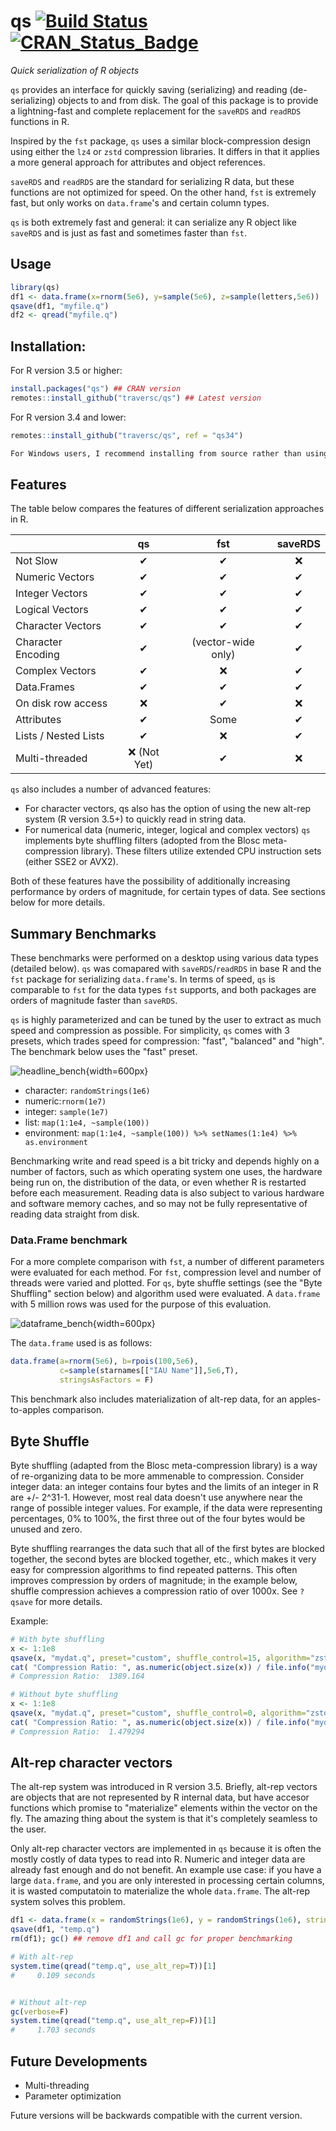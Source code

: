 # qs [![Build Status](https://travis-ci.org/traversc/qs.svg)](https://travis-ci.org/traversc/qs) [![CRAN\_Status\_Badge](http://www.r-pkg.org/badges/version/qs)](https://cran.r-project.org/package=qs)

*Quick serialization of R objects*

`qs` provides an interface for quickly saving (serializing) and reading (de-serializing) objects to and from disk. The goal of this package is to provide a lightning-fast and complete replacement for the `saveRDS` and `readRDS` functions in R.

Inspired by the `fst` package, `qs` uses a similar block-compression design using either the `lz4` or `zstd` compression libraries. It differs in that it applies a more general approach for attributes and object references.  

`saveRDS` and `readRDS` are the standard for serializing R data, but these functions are not optimized for speed.  On the other hand, `fst` is extremely fast, but only works on `data.frame`'s and certain column types.  

`qs` is both  extremely fast and general: it can serialize any R object like `saveRDS` and is just as fast and sometimes faster than `fst`.

## Usage

```r
library(qs)
df1 <- data.frame(x=rnorm(5e6), y=sample(5e6), z=sample(letters,5e6))
qsave(df1, "myfile.q")
df2 <- qread("myfile.q")
```

## Installation:
For R version 3.5 or higher:

```r
install.packages("qs") ## CRAN version
remotes::install_github("traversc/qs") ## Latest version
```
For R version 3.4 and lower:

```r
remotes::install_github("traversc/qs", ref = "qs34")

For Windows users, I recommend installing from source rather than using the pre-compiled library. Adding `PKG_CPPFLAGS+=-mavx2` to the R makefile (`C:\Users\<user>\Documents\.R\Makevars`) will increase serialization speed.  
```

## Features
The table below compares the features of different serialization approaches in R.

|                    | qs         | fst           | saveRDS  |
|--------------------|:-----------:|:---------------:|:----------:|
| Not Slow             | &#10004;   | &#10004;       | &#10060; |
| Numeric Vectors    | &#10004;   | &#10004;       | &#10004;  |
| Integer Vectors    | &#10004;   | &#10004;       | &#10004;  |
| Logical Vectors    | &#10004;   | &#10004;       | &#10004;  |
| Character Vectors  | &#10004;   | &#10004;       | &#10004;  |
| Character Encoding | &#10004;   | (vector-wide only) | &#10004;  |
| Complex Vectors    | &#10004;   | &#10060;      | &#10004;  |
| Data.Frames        | &#10004;   | &#10004;       | &#10004;  |
| On disk row access | &#10060;  | &#10004;       | &#10060; |
| Attributes         | &#10004;   | Some          | &#10004;  |
| Lists / Nested Lists| &#10004;   |  &#10060;     | &#10004;  |
| Multi-threaded     | &#10060; (Not Yet) | &#10004;      |  &#10060;   |


`qs` also includes a number of advanced features:

* For character vectors, qs also has the option of using the new alt-rep system (R version 3.5+) to quickly read in string data.
* For numerical data (numeric, integer, logical and complex vectors) `qs` implements byte shuffling filters (adopted from the Blosc meta-compression library).  These filters utilize extended CPU instruction sets (either SSE2 or AVX2).

Both of these features have the possibility of additionally increasing performance by orders of magnitude, for certain types of data.  See sections below for more details.  

## Summary Benchmarks

These benchmarks were performed on a desktop using various data types (detailed below). `qs` was comapared with `saveRDS`/`readRDS` in base R and the `fst` package for serializing `data.frame`'s.  In terms of speed, `qs` is  comparable to `fst` for the data types `fst` supports, and both packages are orders of magnitude faster than `saveRDS`.  

`qs` is highly parameterized and can be tuned by the user to extract as much speed and compression as possible.  For simplicity, `qs` comes with 3 presets, which trades speed for compression: "fast", "balanced" and "high".  The benchmark below uses the "fast" preset.  

![](vignettes/headline_bench.png "headline_bench"){width=600px}

* character: `randomStrings(1e6)`
* numeric:`rnorm(1e7)`
* integer: `sample(1e7)`
* list: `map(1:1e4, ~sample(100))`
* environment: `map(1:1e4, ~sample(100)) %>% setNames(1:1e4) %>% as.environment`


Benchmarking write and read speed is a bit tricky and depends highly on a number of factors, such as which operating system one uses, the hardware being run on, the distribution of the data, or even whether R is restarted before each measurement.  Reading data is also subject to various hardware and software memory caches, and so may not be fully representative of reading data straight from disk.  

### Data.Frame benchmark

For a more complete comparison with `fst`, a number of different parameters were evaluated for each method.  For `fst`, compression level and number of threads were varied and plotted.  For `qs`, byte shuffle settings (see the "Byte Shuffling" section below) and algorithm used were evaluated.  A `data.frame` with 5 million rows was used for the purpose of this evaluation. 

![](vignettes/dataframe_bench.png "dataframe_bench"){width=600px}

The `data.frame` used is as follows:

```r
data.frame(a=rnorm(5e6), b=rpois(100,5e6),
           c=sample(starnames[["IAU Name"]],5e6,T), 
           stringsAsFactors = F)
```

This benchmark also includes materialization of alt-rep data, for an apples-to-apples comparison.  
                 
## Byte Shuffle

Byte shuffling (adapted from the Blosc meta-compression library) is a way of re-organizing data to be more ammenable to compression.  Consider integer data: an integer contains four bytes and the limits of an integer in R are +/- 2^31-1.  However, most real data doesn't use anywhere near the range of possible integer values.  For example, if the data were representing percentages, 0% to 100%, the first three out of the four bytes would be unused and zero.    

Byte shuffling rearranges the data such that all of the first bytes are blocked together, the second bytes are blocked together, etc., which makes it very easy for compression algorithms to find repeated patterns.  This often improves compression by orders of magnitude; in the example below, shuffle compression achieves a compression ratio of over 1000x.  See `?qsave` for more details. 

Example:

```r
# With byte shuffling
x <- 1:1e8
qsave(x, "mydat.q", preset="custom", shuffle_control=15, algorithm="zstd")
cat( "Compression Ratio: ", as.numeric(object.size(x)) / file.info("mydat.q")$size, "\n" )
# Compression Ratio:  1389.164

# Without byte shuffling
x <- 1:1e8
qsave(x, "mydat.q", preset="custom", shuffle_control=0, algorithm="zstd")
cat( "Compression Ratio: ", as.numeric(object.size(x)) / file.info("mydat.q")$size, "\n" )
# Compression Ratio:  1.479294 
```


## Alt-rep character vectors

The alt-rep system was introduced in R version 3.5.  Briefly, alt-rep vectors are objects that are not represented by R internal data, but have accesor functions which promise to "materialize" elements within the vector on the fly.  The amazing thing about the system is that it's completely seamless to the user.  

Only alt-rep character vectors are implemented in `qs` because it is often the mostly costly of data types to read into R.  Numeric and integer data are already fast enough and do not benefit.  An example use case: if you have a large `data.frame`, and you are only interested in processing certain columns, it is wasted computatoin to materialize the whole `data.frame`.  The alt-rep system solves this problem.  


```r
df1 <- data.frame(x = randomStrings(1e6), y = randomStrings(1e6), stringsAsFactors = F)
qsave(df1, "temp.q")
rm(df1); gc() ## remove df1 and call gc for proper benchmarking

# With alt-rep
system.time(qread("temp.q", use_alt_rep=T))[1]
#     0.109 seconds


# Without alt-rep
gc(verbose=F)
system.time(qread("temp.q", use_alt_rep=F))[1]
#     1.703 seconds
```

## Future Developments

* Multi-threading
* Parameter optimization

Future versions will be backwards compatible with the current version.  
